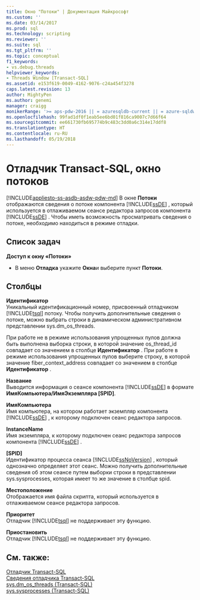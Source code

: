 ```yaml
---
title: Окно "Потоки" | Документация Майкрософт
ms.custom: ''
ms.date: 03/14/2017
ms.prod: sql
ms.technology: scripting
ms.reviewer: ''
ms.suite: sql
ms.tgt_pltfrm: ''
ms.topic: conceptual
f1_keywords:
- vs.debug.threads
helpviewer_keywords:
- Threads Window [Transact-SQL]
ms.assetid: e153f619-0049-4162-9076-c24a454f3278
caps.latest.revision: 13
author: MightyPen
ms.author: genemi
manager: craigg
monikerRange: '>= aps-pdw-2016 || = azuresqldb-current || = azure-sqldw-latest || >= sql-server-2016 || = sqlallproducts-allversions'
ms.openlocfilehash: 99fad1df0f1eab5ee6bd01f816ca9007c7d66f64
ms.sourcegitcommit: ee661730fb695774b9c483c3dd0a6c314e17ddf8
ms.translationtype: HT
ms.contentlocale: ru-RU
ms.lasthandoff: 05/19/2018
---
```

# <a name="transact-sql-debugger---threads-window"></a>Отладчик Transact-SQL, окно потоков
[!INCLUDE[appliesto-ss-asdb-asdw-pdw-md](../../includes/appliesto-ss-asdb-asdw-pdw-md.md)]
  В окне **Потоки** отображаются сведения о потоке компонента [!INCLUDE[ssDE](../../includes/ssde-md.md)] , который используется в отлаживаемом сеансе редактора запросов компонента [!INCLUDE[ssDE](../../includes/ssde-md.md)] . Чтобы иметь возможность просматривать сведения о потоке, необходимо находиться в режиме отладки.  
  
## <a name="task-list"></a>Список задач  
 **Доступ к окну «Потоки»**  
  
-   В меню **Отладка** укажите **Окна**и выберите пункт **Потоки**.  
  
## <a name="columns"></a>Столбцы  
 **Идентификатор**  
 Уникальный идентификационный номер, присвоенный отладчиком [!INCLUDE[tsql](../../includes/tsql-md.md)] потоку. Чтобы получить дополнительные сведения о потоке, можно выбрать строки в динамическом административном представлении sys.dm_os_threads.  
  
 При работе не в режиме использования упрощенных пулов должна быть выполнена выборка строки, в которой значение os_thread_id совпадает со значением в столбце **Идентификатор** . При работе в режиме использования упрощенных пулов выберите строку, в которой значение fiber_context_address совпадает со значением в столбце **Идентификатор** .  
  
 **Название**  
 Выводится информация о сеансе компонента [!INCLUDE[ssDE](../../includes/ssde-md.md)] в формате **ИмяКомпьютера/ИмяЭкземпляра [SPID]**.  
  
 **ИмяКомпьютера**  
 Имя компьютера, на котором работает экземпляр компонента [!INCLUDE[ssDE](../../includes/ssde-md.md)] , к которому подключен сеанс редактора запросов.  
  
 **InstanceName**  
 Имя экземпляра, к которому подключен сеанс редактора запросов компонента [!INCLUDE[ssDE](../../includes/ssde-md.md)] .  
  
 **[SPID]**  
 Идентификатор процесса сеанса [!INCLUDE[ssNoVersion](../../includes/ssnoversion-md.md)] , который однозначно определяет этот сеанс. Можно получить дополнительные сведения об этом сеансе путем выборки строки в представлении sys.sysprocesses, которая имеет то же значение в столбце spid.  
  
 **Местоположение**  
 Отображается имя файла скрипта, который используется в отлаживаемом сеансе редактора запросов.  
  
 **Приоритет**  
 Отладчик [!INCLUDE[tsql](../../includes/tsql-md.md)] не поддерживает эту функцию.  
  
 **Приостановить**  
 Отладчик [!INCLUDE[tsql](../../includes/tsql-md.md)] не поддерживает эту функцию.  
  
## <a name="see-also"></a>См. также:  
 [Отладчик Transact-SQL](../../relational-databases/scripting/transact-sql-debugger.md)   
 [Сведения отладчика Transact-SQL](../../relational-databases/scripting/transact-sql-debugger-information.md)   
 [sys.dm_os_threads (Transact-SQL)](../../relational-databases/system-dynamic-management-views/sys-dm-os-threads-transact-sql.md)   
 [sys.sysprocesses (Transact-SQL)](../../relational-databases/system-compatibility-views/sys-sysprocesses-transact-sql.md)  
  
  
